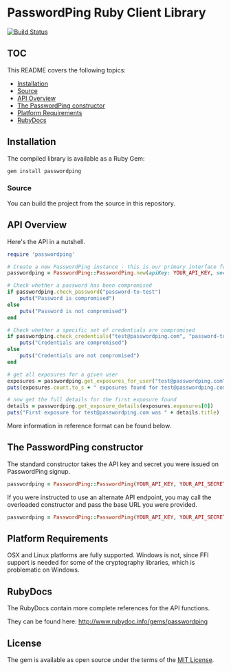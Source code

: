 # PasswordPing Ruby Client Library

[![Build Status](https://travis-ci.org/PasswordPing/passwordping-ruby-client.svg?branch=master)](https://travis-ci.org/PasswordPing/passwordping-ruby-client)

## TOC

This README covers the following topics:

- [Installation](#installation)
- [Source](#source)
- [API Overview](#api-overview)
- [The PasswordPing constructor](#the-passwordping-constructor)
- [Platform Requirements](#platform-requirements)
- [RubyDocs](#rubydocs)

## Installation

The compiled library is available as a Ruby Gem:

```shell
gem install passwordping
```

### Source

You can build the project from the source in this repository.

## API Overview

Here's the API in a nutshell.

```ruby
require 'passwordping'

# Create a new PasswordPing instance - this is our primary interface for making API calls
passwordping = PasswordPing::PasswordPing.new(apiKey: YOUR_API_KEY, secret: YOUR_API_SECRET)

# Check whether a password has been compromised
if passwordping.check_password("password-to-test")
    puts("Password is compromised")
else
    puts("Password is not compromised")
end

# Check whether a specific set of credentials are compromised
if passwordping.check_credentials("test@passwordping.com", "password-to-test")
    puts("Credentials are compromised")
else
    puts("Credentials are not compromised")
end

# get all exposures for a given user
exposures = passwordping.get_exposures_for_user("test@passwordping.com")
puts(exposures.count.to_s + " exposures found for test@passwordping.com")

# now get the full details for the first exposure found
details = passwordping.get_exposure_details(exposures.exposures[0])
puts("First exposure for test@passwordping.com was " + details.title)
```

More information in reference format can be found below.

## The PasswordPing constructor

The standard constructor takes the API key and secret you were issued on PasswordPing signup.

```ruby
passwordping = PasswordPing::PasswordPing(YOUR_API_KEY, YOUR_API_SECRET)
```

If you were instructed to use an alternate API endpoint, you may call the overloaded constructor and pass the base URL you were provided.

```ruby
passwordping = PasswordPing::PasswordPing(YOUR_API_KEY, YOUR_API_SECRET, "https://api-alt.passwordping.com/v1")
```

## Platform Requirements

OSX and Linux platforms are fully supported.  Windows is not, since FFI support is needed for some of the cryptography libraries, which is problematic on Windows.

## RubyDocs

The RubyDocs contain more complete references for the API functions.  

They can be found here: <http://www.rubydoc.info/gems/passwordping>

## License

The gem is available as open source under the terms of the [MIT License](http://opensource.org/licenses/MIT).
